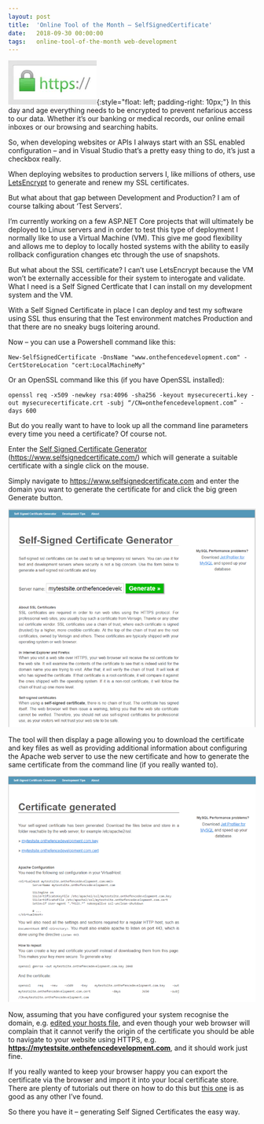 ```yaml
---
layout: post
title:  'Online Tool of the Month – SelfSignedCertificate'
date:   2018-09-30 00:00:00
tags:   online-tool-of-the-month web-development
---
```

![https address in browser address bar](/assets/images/https.png){:style="float: left; padding-right: 10px;"}
In this day and age everything needs to be encrypted to prevent nefarious access to our data. Whether it’s our banking or medical records, our online email inboxes or our browsing and searching habits.

So, when developing websites or APIs I always start with an SSL enabled configuration – and in Visual Studio that’s a pretty easy thing to do, it’s just a checkbox really.

When deploying websites to production servers I, like millions of others, use <a href='https://letsencrypt.org/' target='_blank'>LetsEncrypt</a> to generate and renew my SSL certificates.

But what about that gap between Development and Production? I am of course talking about ‘Test Servers’.

I’m currently working on a few ASP.NET Core projects that will ultimately be deployed to Linux servers and in order to test this type of deployment I normally like to use a Virtual Machine (VM). This give me good flexibility and allows me to deploy to locally hosted systems with the ability to easily rollback configuration changes etc through the use of snapshots.

But what about the SSL certificate? I can’t use LetsEncrypt because the VM won’t be externally accessible for their system to interogate and validate. What I need is a Self Signed Certficate that I can install on my development system and the VM.
<!--more-->
With a Self Signed Certificate in place I can deploy and test my software using SSL thus ensuring that the Test environment matches Production and that there are no sneaky bugs loitering around.

Now – you can use a Powershell command like this:
```
New-SelfSignedCertificate -DnsName "www.onthefencedevelopment.com" -CertStoreLocation "cert:LocalMachineMy"
```
Or an OpenSSL command like this (if you have OpenSSL installed):
```
openssl req -x509 -newkey rsa:4096 -sha256 -keyout mysecurecerti.key -out mysecurecertificate.crt -subj “/CN=onthefencedevelopment.com” -days 600
```
But do you really want to have to look up all the command line parameters every time you need a certificate? Of course not.

Enter the <a href='http://www.selfsignedcertificate.com/' target='_blank'>Self Signed Certificate Generator</a> (<a href='https://www.selfsignedcertificate.com/' target='_blank'>https://www.selfsignedcertificate.com/</a>) which will generate a suitable certificate with a single click on the mouse.

Simply navigate to <a href='https://www.selfsignedcertificate.com/' target='_blank'>https://www.selfsignedcertificate.com</a> and enter the domain you want to generate the certificate for and click the big green Generate button.

![self signed certificate generator website](/assets/images/self_signed_1.png)

The tool will then display a page allowing you to download the certificate and key files as well as providing additional information about configuring the Apache web server to use the new certificate and how to generate the same certificate from the command line (if you really wanted to).

![self signed certificate geneated](/assets/images/self_signed_2.png)

Now, assuming that you have configured your system recognise the domain, e.g. <a href='https://support.rackspace.com/how-to/modify-your-hosts-file/' target='_blank'>edited your hosts file</a>, and even though your web browser will complain that it cannot verify the origin of the certificate you should be able to navigate to your website using HTTPS, e.g. **https://mytestsite.onthefencedevelopment.com**, and it should work just fine.

If you really wanted to keep your browser happy you can export the certificate via the browser and import it into your local certificate store. There are plenty of tutorials out there on how to do this but <a href='https://www.nullalo.com/en/chrome-how-to-install-self-signed-ssl-certificates/' target='_blank'>this one</a> is as good as any other I’ve found.

So there you have it – generating Self Signed Certificates the easy way.